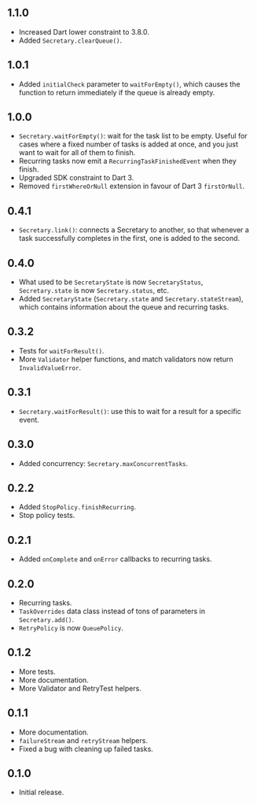 ## 1.1.0
- Increased Dart lower constraint to 3.8.0.
- Added `Secretary.clearQueue()`.

## 1.0.1
- Added `initialCheck` parameter to `waitForEmpty()`, which causes the function to return immediately if the queue is already empty.

## 1.0.0
- `Secretary.waitForEmpty()`: wait for the task list to be empty. Useful for cases where a fixed number of tasks is added at once, and you just want to wait for all of them to finish.
- Recurring tasks now emit a `RecurringTaskFinishedEvent` when they finish.
- Upgraded SDK constraint to Dart 3.
- Removed `firstWhereOrNull` extension in favour of Dart 3 `firstOrNull`.

## 0.4.1
- `Secretary.link()`: connects a Secretary to another, so that whenever a task successfully completes in the first, one is added to the second.

## 0.4.0
- What used to be `SecretaryState` is now `SecretaryStatus`, `Secretary.state` is now `Secretary.status`, etc.
- Added `SecretaryState` (`Secretary.state` and `Secretary.stateStream`), which contains information about the queue and recurring tasks.

## 0.3.2
- Tests for `waitForResult()`.
- More `Validator` helper functions, and match validators now return `InvalidValueError`.

## 0.3.1
- `Secretary.waitForResult()`: use this to wait for a result for a specific event.

## 0.3.0
- Added concurrency: `Secretary.maxConcurrentTasks`.

## 0.2.2
- Added `StopPolicy.finishRecurring`.
- Stop policy tests.

## 0.2.1
- Added `onComplete` and `onError` callbacks to recurring tasks.

## 0.2.0
- Recurring tasks.
- `TaskOverrides` data class instead of tons of parameters in `Secretary.add()`.
- `RetryPolicy` is now `QueuePolicy`.

## 0.1.2
- More tests.
- More documentation.
- More Validator and RetryTest helpers.

## 0.1.1
- More documentation.
- `failureStream` and `retryStream` helpers.
- Fixed a bug with cleaning up failed tasks.

## 0.1.0
- Initial release.